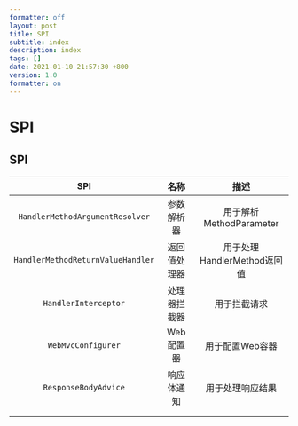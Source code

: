 ```yaml
---
formatter: off
layout: post
title: SPI 
subtitle: index 
description: index 
tags: [] 
date: 2021-01-10 21:57:30 +800 
version: 1.0
formatter: on
---
```


# SPI

## SPI

|                SPI                |     名称     |            描述             |
| :-------------------------------: | :----------: | :-------------------------: |
|  `HandlerMethodArgumentResolver`  |  参数解析器  |  用于解析 MethodParameter   |
| `HandlerMethodReturnValueHandler` | 返回值处理器 | 用于处理HandlerMethod返回值 |
|       `HandlerInterceptor`        | 处理器拦截器 |        用于拦截请求         |
|        `WebMvcConfigurer`         |  Web配置器   |       用于配置Web容器       |
|       `ResponseBodyAdvice`        |  响应体通知  |      用于处理响应结果       |
|                                   |              |                             |
|                                   |              |                             |

